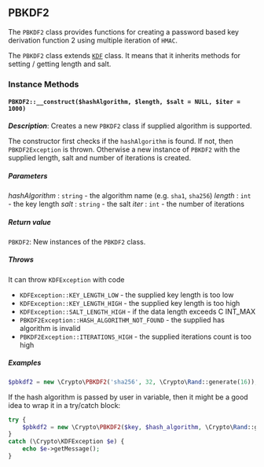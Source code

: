 ## PBKDF2

The `PBKDF2` class provides functions for creating a password based key derivation
function 2 using multiple iteration of `HMAC`.

The `PBKDF2` class extends [`KDF`](kdf.md) class. It means that it inherits methods
for setting / getting length and salt.

### Instance Methods

#### `PBKDF2::__construct($hashAlgorithm, $length, $salt = NULL, $iter = 1000)`

_**Description**_: Creates a new `PBKDF2` class if supplied algorithm is supported.

The constructor first checks if the `hashAlgorithm` is found. If not, then
`PBKDF2Exception` is thrown. Otherwise a new instance of `PBKDF2` with the supplied
length, salt and number of iterations is created.

##### *Parameters*

*hashAlgorithm* : `string` - the algorithm name (e.g. `sha1`, `sha256`)
*length* : `int` - the key length
*salt* : `string` - the salt
*iter* : `int` - the number of iterations

##### *Return value*

`PBKDF2`: New instances of the `PBKDF2` class.

##### *Throws*

It can throw `KDFException` with code

- `KDFException::KEY_LENGTH_LOW` - the supplied key length is too low
- `KDFException::KEY_LENGTH_HIGH` - the supplied key length is too high
- `KDFException::SALT_LENGTH_HIGH` - if the data length exceeds
C INT_MAX
- `PBKDF2Exception::HASH_ALGORITHM_NOT_FOUND` - the supplied has algorithm
is invalid
- `PBKDF2Exception::ITERATIONS_HIGH` - the supplied iterations count is too high

##### *Examples*

```php
$pbkdf2 = new \Crypto\PBKDF2('sha256', 32, \Crypto\Rand::generate(16));
```

If the hash algorithm is passed by user in variable, then it might be a good idea to
wrap it in a try/catch block:
```php
try {
    $pbkdf2 = new \Crypto\PBKDF2($key, $hash_algorithm, \Crypto\Rand::generate(16));
}
catch (\Crypto\KDFException $e) {
    echo $e->getMessage();
}
```
